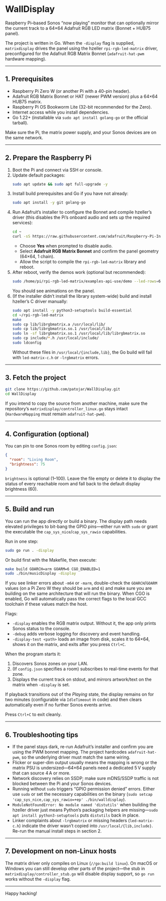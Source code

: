 # WallDisplay

Raspberry Pi–based Sonos “now playing” monitor that can optionally mirror the current track to a 64×64 Adafruit RGB LED matrix (Bonnet + HUB75 panel).

The project is written in Go. When the `-display` flag is supplied, `matrixdisplay` drives the panel using the hzeller `rpi-rgb-led-matrix` driver, preconfigured for the Adafruit RGB Matrix Bonnet (`adafruit-hat-pwm` hardware mapping).

---

## 1. Prerequisites

- Raspberry Pi Zero W (or another Pi with a 40-pin header).
- Adafruit RGB Matrix Bonnet or HAT (newer PWM version) plus a 64×64 HUB75 matrix.
- Raspberry Pi OS Bookworm Lite (32-bit recommended for the Zero).
- Internet access while you install dependencies.
- Go 1.22+ (installable via `sudo apt install golang-go` or the official tarball).

Make sure the Pi, the matrix power supply, and your Sonos devices are on the same network.

---

## 2. Prepare the Raspberry Pi

1. Boot the Pi and connect via SSH or console.
2. Update default packages:
   ```sh
   sudo apt update && sudo apt full-upgrade -y
   ```
3. Install build prerequisites and Go if you have not already:
   ```sh
   sudo apt install -y git golang-go
   ```
4. Run Adafruit’s installer to configure the Bonnet and compile hzeller’s driver (this disables the Pi’s onboard audio and sets up the required services):
   ```sh
   cd ~
   curl -sS https://raw.githubusercontent.com/adafruit/Raspberry-Pi-Installer-Scripts/master/rgb-matrix.sh | sudo bash
   ```
   - Choose **Yes** when prompted to disable audio.
   - Select **Adafruit RGB Matrix Bonnet** and confirm the panel geometry (64×64, 1 chain).
   - Allow the script to compile the `rpi-rgb-led-matrix` library and reboot.
5. After reboot, verify the demos work (optional but recommended):
   ```sh
   sudo /home/pi/rpi-rgb-led-matrix/examples-api-use/demo --led-rows=64 --led-cols=64 --led-gpio-mapping=adafruit-hat-pwm
   ```
   You should see animations on the panel.
6. (If the installer didn’t install the library system-wide) build and install hzeller’s C driver manually:
   ```sh
   sudo apt install -y python3-setuptools build-essential
   cd ~/rpi-rgb-led-matrix
   make
   sudo cp lib/librgbmatrix.a /usr/local/lib/
   sudo cp lib/librgbmatrix.so.1 /usr/local/lib/
   sudo ln -sf librgbmatrix.so.1 /usr/local/lib/librgbmatrix.so
   sudo cp include/*.h /usr/local/include/
   sudo ldconfig
   ```
   Without these files in `/usr/local/{include,lib}`, the Go build will fail with `led-matrix-c.h` or `-lrgbmatrix` errors.

---

## 3. Fetch the project

```sh
git clone https://github.com/patojar/WallDisplay.git
cd WallDisplay
```

If you intend to copy the source from another machine, make sure the repository’s `matrixdisplay/controller_linux.go` stays intact (`HardwareMapping` must remain `adafruit-hat-pwm`).

---

## 4. Configuration (optional)

You can pin to one Sonos room by editing `config.json`:

```json
{
  "room": "Living Room",
  "brightness": 75
}
```

`brightness` is optional (1–100). Leave the file empty or delete it to display the status of every reachable room and fall back to the default display brightness (60).

---

## 5. Build and run

You can run the app directly or build a binary. The display path needs elevated privileges to bit-bang the GPIO pins—either run with `sudo` or grant the executable the `cap_sys_nice`/`cap_sys_rawio` capabilities.

Run in one step:

```sh
sudo go run . -display
```

Or build first with the Makefile, then execute:

```sh
make build GOARCH=arm GOARM=6 CGO_ENABLED=1
sudo ./bin/musicDisplay -display
```

If you see linker errors about `-m64` or `-marm`, double-check the `GOARCH`/`GOARM` values (on a Pi Zero W they should be `arm` and `6`) and make sure you are building on the same architecture that will run the binary. When CGO is enabled, Go will automatically pass the correct flags to the local GCC toolchain if these values match the host.

Flags:

- `-display` enables the RGB matrix output. Without it, the app only prints Sonos status to the console.
- `-debug` adds verbose logging for discovery and event handling.
- `-display-test <path>` loads an image from disk, scales it to 64×64, shows it on the matrix, and exits after you press `Ctrl+C`.

When the program starts it:

1. Discovers Sonos zones on your LAN.
2. (If `config.json` specifies a room) subscribes to real-time events for that zone.
3. Displays the current track on stdout, and mirrors artwork/text on the matrix when `-display` is set.

If playback transitions out of the *Playing* state, the display remains on for two minutes (configurable via `IdleTimeout` in code) and then clears automatically even if no further Sonos events arrive.

Press `Ctrl+C` to exit cleanly.

---

## 6. Troubleshooting tips

- If the panel stays dark, re-run Adafruit’s installer and confirm you are using the PWM bonnet mapping. The project hardcodes `adafruit-hat-pwm`, so the underlying driver must match the same wiring.
- Flicker or super-dim output usually means the mapping is wrong or the matrix PSU is undersized—64×64 panels need a dedicated 5 V supply that can source 4 A or more.
- Network discovery relies on SSDP; make sure mDNS/SSDP traffic is not blocked between the Pi and your Sonos devices.
- Running without `sudo` triggers “GPIO permission denied” errors. Either use `sudo` or set the necessary capabilities on the binary (`sudo setcap 'cap_sys_nice,cap_sys_rawio=+ep' ./bin/walldisplay`).
- `ModuleNotFoundError: No module named 'distutils'` when building the hzeller driver just means Python’s packaging helpers are missing—`sudo apt install python3-setuptools` puts `distutils` back in place.
- Linker complaints about `-lrgbmatrix` or missing headers (`led-matrix-c.h`) indicate the driver wasn’t copied into `/usr/local/{lib,include}`. Re-run the manual install steps in section 2.

---

## 7. Development on non-Linux hosts

The matrix driver only compiles on Linux (`//go:build linux`). On macOS or Windows you can still develop other parts of the project—the stub in `matrixdisplay/controller_stub.go` will disable display support, so `go run` works without the `-display` flag.

---

Happy hacking!
